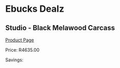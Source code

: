 
# Ebucks Dealz
## Studio - Black Melawood Carcass
[Product Page](https://www.ebucks.com/web/shop/productSelected.do?prodId=960170453&catId=1130195724)

Price: R4635.00

Savings: 


	